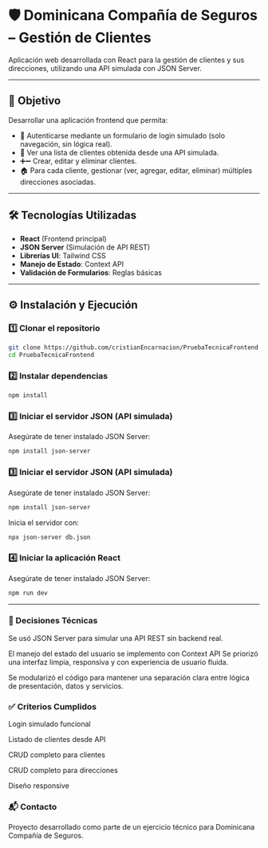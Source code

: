 # 🛡️ Dominicana Compañía de Seguros – Gestión de Clientes

Aplicación web desarrollada con React para la gestión de clientes y sus direcciones, utilizando una API simulada con JSON Server.

---

## 🎯 Objetivo

Desarrollar una aplicación frontend que permita:

- 🔐 Autenticarse mediante un formulario de login simulado (solo navegación, sin lógica real).
- 👥 Ver una lista de clientes obtenida desde una API simulada.
- ➕➖ Crear, editar y eliminar clientes.
- 🏠 Para cada cliente, gestionar (ver, agregar, editar, eliminar) múltiples direcciones asociadas.

---

## 🛠️ Tecnologías Utilizadas

- **React** (Frontend principal)
- **JSON Server** (Simulación de API REST)
- **Librerías UI**: Tailwind CSS
- **Manejo de Estado**: Context API
- **Validación de Formularios**: Reglas básicas

---

## ⚙️ Instalación y Ejecución

### 1️⃣ Clonar el repositorio

```bash
git clone https://github.com/cristianEncarnacion/PruebaTecnicaFrontend
cd PruebaTecnicaFrontend
```
### 2️⃣ Instalar dependencias


```bash
npm install
```
### 3️⃣ Iniciar el servidor JSON (API simulada)

Asegúrate de tener instalado JSON Server:


```bash
npm install json-server
```

### 3️⃣ Iniciar el servidor JSON (API simulada)

Asegúrate de tener instalado JSON Server:

```bash
npm install json-server
```
Inicia el servidor con:

```bash
npx json-server db.json
```
### 4️⃣ Iniciar la aplicación React


Asegúrate de tener instalado JSON Server:

```bash
npm run dev
```
---
### 📌 Decisiones Técnicas
Se usó JSON Server para simular una API REST sin backend real.

El manejo del estado del usuario se implemento con Context API
Se priorizó una interfaz limpia, responsiva y con experiencia de usuario fluida.

Se modularizó el código para mantener una separación clara entre lógica de presentación, datos y servicios.

### ✅ Criterios Cumplidos
 Login simulado funcional

 Listado de clientes desde API

 CRUD completo para clientes

 CRUD completo para direcciones

 Diseño responsive
 
 ###  📬 Contacto
Proyecto desarrollado como parte de un ejercicio técnico para Dominicana Compañía de Seguros.
